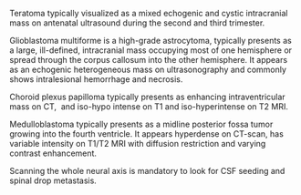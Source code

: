 Teratoma typically visualized as a mixed echogenic and cystic intracranial mass on antenatal ultrasound during the second and third trimester.

Glioblastoma multiforme is a high-grade astrocytoma, typically presents as a large, ill-defined, intracranial mass occupying most of one hemisphere or spread through the corpus callosum into the other hemisphere. It appears as an echogenic heterogeneous mass on ultrasonography and commonly shows intralesional hemorrhage and necrosis.

Choroid plexus papilloma typically presents as enhancing intraventricular mass on CT,  and iso-hypo intense on T1 and iso-hyperintense on T2 MRI.

Medulloblastoma typically presents as a midline posterior fossa tumor growing into the fourth ventricle. It appears hyperdense on CT-scan, has variable intensity on T1/T2 MRI with diffusion restriction and varying contrast enhancement.

Scanning the whole neural axis is mandatory to look for CSF seeding and spinal drop metastasis.